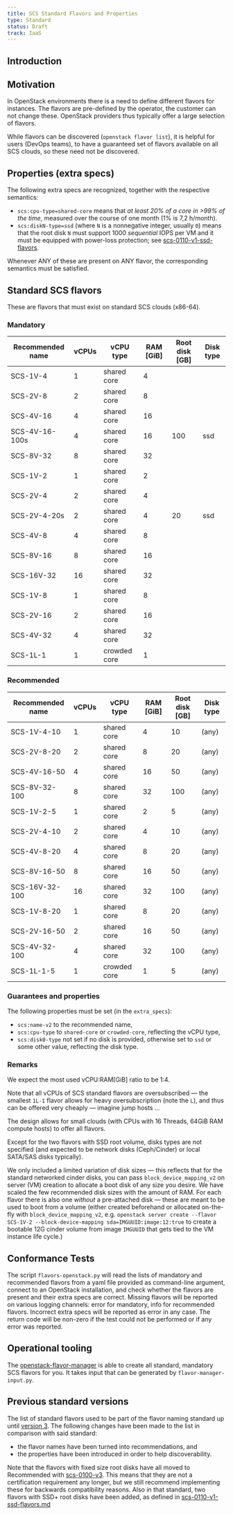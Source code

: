 ```yaml
---
title: SCS Standard Flavors and Properties
type: Standard
status: Draft
track: IaaS
---
```


## Introduction

## Motivation

In OpenStack environments there is a need to define different flavors for instances.
The flavors are pre-defined by the operator, the customer can not change these.
OpenStack providers thus typically offer a large selection of flavors.

While flavors can be discovered (`openstack flavor list`), it is helpful for users (DevOps teams),
to have a guaranteed set of flavors available on all SCS clouds, so these need not be discovered.

## Properties (extra specs)

The following extra specs are recognized, together with the respective semantics:

- `scs:cpu-type=shared-core` means that _at least 20% of a core in >99% of the time_,
  measured over the course of one month (1% is 7,2 h/month).
- `scs:diskN-type=ssd` (where `N` is a nonnegative integer, usually `0`) means that the
  root disk `N` must support 1000 _sequential_ IOPS per VM and it must be equipped with
  power-loss protection; see [scs-0110-v1-ssd-flavors](./scs-0110-v1-ssd-flavors.md).

Whenever ANY of these are present on ANY flavor, the corresponding semantics must be satisfied.

## Standard SCS flavors

These are flavors that must exist on standard SCS clouds (x86-64).

### Mandatory

| Recommended name | vCPUs  | vCPU type     | RAM [GiB]  | Root disk [GB]  | Disk type  |
| ---------------- | ------ | ------------- | ---------- | --------------- | ---------- |
| SCS-1V-4         |      1 | shared core   |          4 |                 |            |
| SCS-2V-8         |      2 | shared core   |          8 |                 |            |
| SCS-4V-16        |      4 | shared core   |         16 |                 |            |
| SCS-4V-16-100s   |      4 | shared core   |         16 |             100 | ssd        |
| SCS-8V-32        |      8 | shared core   |         32 |                 |            |
| SCS-1V-2         |      1 | shared core   |          2 |                 |            |
| SCS-2V-4         |      2 | shared core   |          4 |                 |            |
| SCS-2V-4-20s     |      2 | shared core   |          4 |              20 | ssd        |
| SCS-4V-8         |      4 | shared core   |          8 |                 |            |
| SCS-8V-16        |      8 | shared core   |         16 |                 |            |
| SCS-16V-32       |     16 | shared core   |         32 |                 |            |
| SCS-1V-8         |      1 | shared core   |          8 |                 |            |
| SCS-2V-16        |      2 | shared core   |         16 |                 |            |
| SCS-4V-32        |      4 | shared core   |         32 |                 |            |
| SCS-1L-1         |      1 | crowded core  |          1 |                 |            |

### Recommended

| Recommended name | vCPUs  | vCPU type     | RAM [GiB]  | Root disk [GB]  | Disk type  |
| ---------------- | ------ | ------------- | ---------- | --------------- | ---------- |
| SCS-1V-4-10      |      1 | shared core   |          4 |              10 | (any)      |
| SCS-2V-8-20      |      2 | shared core   |          8 |              20 | (any)      |
| SCS-4V-16-50     |      4 | shared core   |         16 |              50 | (any)      |
| SCS-8V-32-100    |      8 | shared core   |         32 |             100 | (any)      |
| SCS-1V-2-5       |      1 | shared core   |          2 |               5 | (any)      |
| SCS-2V-4-10      |      2 | shared core   |          4 |              10 | (any)      |
| SCS-4V-8-20      |      4 | shared core   |          8 |              20 | (any)      |
| SCS-8V-16-50     |      8 | shared core   |         16 |              50 | (any)      |
| SCS-16V-32-100   |     16 | shared core   |         32 |             100 | (any)      |
| SCS-1V-8-20      |      1 | shared core   |          8 |              20 | (any)      |
| SCS-2V-16-50     |      2 | shared core   |         16 |              50 | (any)      |
| SCS-4V-32-100    |      4 | shared core   |         32 |             100 | (any)      |
| SCS-1L-1-5       |      1 | crowded core  |          1 |               5 | (any)      |

### Guarantees and properties

The following properties must be set (in the `extra_specs`):

- `scs:name-v2` to the recommended name,
- `scs:cpu-type` to `shared-core` or `crowded-core`, reflecting the vCPU type,
- `scs:disk0-type` not set if no disk is provided, otherwise set to `ssd` or some other
  value, reflecting the disk type.

### Remarks

We expect the most used vCPU:RAM[GiB] ratio to be 1:4.

Note that all vCPUs of SCS standard flavors are oversubscribed — the smallest `1L-1`
flavor allows for heavy oversubscription (note the `L`), and thus can be offered very
cheaply — imagine jump hosts ...

The design allows for small clouds (with CPUs with 16 Threads, 64GiB RAM
compute hosts) to offer all flavors.

Except for the two flavors with SSD root volume, disks types are not specified
(and expected to be network disks (Ceph/Cinder) or local SATA/SAS disks typically).

We only included a limited variation of disk sizes — this reflects that
for the standard networked cinder
disks, you can pass `block_device_mapping_v2` on server (VM) creation to
allocate a boot disk of any size you desire. We have scaled the few
recommended disk sizes with the amount of RAM. For each flavor there is
also one _without_ a pre-attached disk — these are meant to be used
to boot from a volume (either created beforehand or allocated on-the-fly
with `block_device_mapping_v2`, e.g.
`openstack server create --flavor SCS-1V-2 --block-device-mapping sda=IMGUUID:image:12:true`
to create a bootable 12G cinder volume from image `IMGUUID` that gets tied to the VM
instance life cycle.)

## Conformance Tests

The script `flavors-openstack.py` will read the lists of mandatory and recommended flavors
from a yaml file provided as command-line argument, connect to an OpenStack installation,
and check whether the flavors are present and their extra specs are correct. Missing
flavors will be reported on various logging channels: error for mandatory, info for
recommended flavors. Incorrect extra specs will be reported as error in any case.
The return code will be non-zero if the test could not be performed or if any error was
reported.

## Operational tooling

The [openstack-flavor-manager](https://github.com/osism/openstack-flavor-manager) is able to
create all standard, mandatory SCS flavors for you. It takes input that can be generated by
`flavor-manager-input.py`.

## Previous standard versions

The list of standard flavors used to be part of the flavor naming standard up until
[version 3](scs-0100-v3-flavor-naming.md). The following changes have been made to
the list in comparison with said standard:

- the flavor names have been turned into recommendations, and
- the properties have been introduced in order to help discoverability.

Note that the flavors with fixed size root disks have all moved to Recommended
with [scs-0100-v3](scs-0100-v3-flavor-naming.md).
This means that they are not a certification requirement any longer,
but we still recommend implementing these for backwards compatibility reasons.
Also in that standard, two flavors with SSD+ root disks have been added, as defined in
[scs-0110-v1-ssd-flavors.md](scs-0110-v1-ssd-flavors.md)
